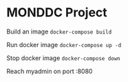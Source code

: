 # MONDDC Project

Build an image 
`
docker-compose build
`

Run docker image
`
docker-compose up -d
`

Stop docker image
`
docker-compose down
`

Reach myadmin on port :8080